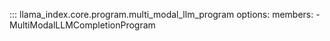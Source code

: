 ::: llama_index.core.program.multi_modal_llm_program
options:
members: - MultiModalLLMCompletionProgram
